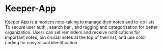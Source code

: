 # Keeper-App
Keeper App is a modern note-taking to manage their notes and to-do lists To  secure user auth , search bar , and tagging and categorization for better organization. Users can set reminders and receive notifications for important notes, pin crucial notes at the top of their list, and use color coding for easy visual identification.
